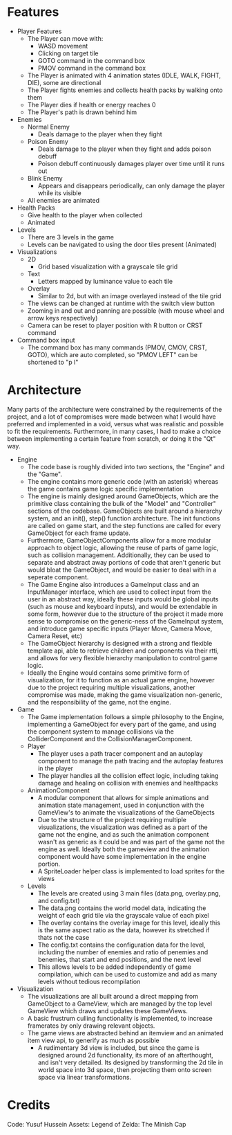 
# Features
- Player Features
	- The Player can move with:
		- WASD movement
		- Clicking on target tile
		- GOTO command in the command box
		- PMOV command in the command box
	- The Player is animated with 4 animation states (IDLE, WALK, FIGHT, DIE), some are directional
	- The Player fights enemies and collects health packs by walking onto them
	- The Player dies if health or energy reaches 0
	- The Player's path is drawn behind him
- Enemies
	- Normal Enemy
		- Deals damage to the player when they fight
	- Poison Enemy
		- Deals damage to the player when they fight and adds poison debuff
		- Poison debuff continuously damages player over time until it runs out
	- Blink Enemy
		- Appears and disappears periodically, can only damage the player while its visible
	- All enemies are animated
- Health Packs
	- Give health to the player when collected
	- Animated
- Levels
	- There are 3 levels in the game
	- Levels can be navigated to using the door tiles present (Animated)
- Visualizations
	- 2D
		- Grid based visualization with a grayscale tile grid
	- Text
		- Letters mapped by luminance value to each tile
	- Overlay
		- Similar to 2d, but with an image overlayed instead of the tile grid
	- The views can be changed at runtime with the switch view button
	- Zooming in and out and panning are possible (with mouse wheel and arrow keys respectively)
	- Camera can be reset to player position with R button or CRST command
- Command box input
	- The command box has many commands (PMOV, CMOV, CRST, GOTO), which are auto completed, so "PMOV LEFT" can be shortened to "p l"

# Architecture

Many parts of the architecture were constrained by the requirements of the project, and a lot of compromises were made between what I would have preferred and implemented in a void, versus what was realistic and possible to fit the requirements. Furthermore, in many cases, I had to make a choice between implementing a certain feature from scratch, or doing it the "Qt" way.

- Engine
	-  The code base is roughly divided into two sections, the "Engine" and the "Game".
	-  The engine contains more generic code (with an asterisk) whereas the game contains game logic specific implementation
	- The engine is mainly designed around GameObjects, which are the primitive class containing the bulk of the "Model" and "Controller" sections of the codebase. GameObjects are built around a hierarchy system, and an init(), step() function architecture. The init functions are called on game start, and the step functions are called for every GameObject for each frame update.
	- Furthermore, GameObjectComponents allow for a more modular approach to object logic, allowing the reuse of parts of game logic, such as collision management. Additionally, they can be used to separate and abstract away portions of code that aren't generic but would bloat the GameObject, and would be easier to deal with in a seperate component.
	- The Game Engine also introduces a GameInput class and an InputManager interface, which are used to collect input from the user in an abstract way, ideally these inputs would be global inputs (such as mouse and keyboard inputs), and would be extendable in some form, however due to the structure of the project it made more sense to compromise on the generic-ness of the GameInput system, and introduce game specific inputs (Player Move, Camera Move, Camera Reset, etc)
	- The GameObject hierarchy is designed with a strong and flexible template api, able to retrieve children and components via their rtti, and allows for very flexible hierarchy manipulation to control game logic.
	- Ideally the Engine would contains some primitive form of visualization, for it to function as an actual game engine, however due to the project requiring multiple visualizations, another compromise was made, making the game visualization non-generic, and the responsibility of the game, not the engine.
- Game
	- The Game implementation follows a simple philosophy to the Engine, implementing a GameObject for every part of the game, and using the component system to manage collisions via the ColliderComponent and the CollisionManagerComponent.
	- Player
		- The player uses a path tracer component and an autoplay component to manage the path tracing and the autoplay features in the player
		- The player handles all the collision effect logic, including taking damage and healing on collision with enemies and healthpacks
	- AnimationComponent
		-  A modular component that allows for simple animations and animation state management, used in conjunction with the GameView's to animate the visualizations of the GameObjects
		- Due to the structure of the project requiring multiple visualizations, the visualization was defined as a part of the game not the engine, and as such the animation component wasn't as generic as it could be and was part of the game not the engine as well. Ideally both the gameview and the animation component would have some implementation in the engine portion. 
		- A SpriteLoader helper class is implemented to load sprites for the views
	- Levels
		- The levels are created using 3 main files (data.png, overlay.png, and config.txt)
		- The data.png contains the world model data, indicating the weight of each grid tile via the grayscale value of each pixel
		- The overlay contains the overlay image for this level, ideally this is the same aspect ratio as the data, however its stretched if thats not the case
		- The config.txt contains the configuration data for the level, including the number of enemies and ratio of penemies and benemies, that start and end positions, and the next level
		- This allows levels to be added independently of game compilation, which can be used to customize and add as many levels without tedious recompilation
- Visualization
	- The visualizations are all built around a direct mapping from GameObject to a GameView, which are managed by the top level GameView which draws and updates these GameViews.
	- A basic frustrum culling functionality is implemented, to increase framerates by only drawing relevant objects.
	- The game views are abstracted behind an itemview and an animated item view api, to generify as much as possible
        - A rudimentary 3d view is included, but since the game is designed around 2d functionality, its more of an afterthought, and isn't very detailed. Its designed by transforming the 2d tile in world space into 3d space, then projecting them onto screen space via linear transformations.        

# Credits
Code: Yusuf Hussein
Assets: Legend of Zelda: The Minish Cap
